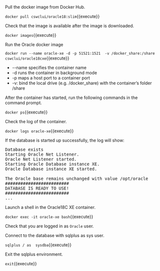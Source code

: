 Pull the docker image from Docker Hub.

`docker pull cswclui/oracle18:slim`{{execute}}

Check that the image is available after the image is downloaded.

`docker images`{{execute}}

Run the Oracle docker image

`docker run --name oracle-xe -d -p 51521:1521  -v /docker_share:/share cswclui/oracle18cxe`{{execute}}

*	--name specifies the container name
*	-d runs the container in background mode
*	-p maps a host port to a container port
*	-v: bind the local drive (e.g. /docker_share) with the container’s folder /share

After the container has started, run the following commands in the command prompt.

`docker ps`{{execute}}

Check the log of the container.

`docker logs oracle-xe`{{execute}}

If the database is started up successfully, the log will show:

<pre>
Database exists
Starting Oracle Net Listener.
Oracle Net Listener started.
Starting Oracle Database instance XE.
Oracle Database instance XE started.

The Oracle base remains unchanged with value /opt/oracle
#########################
DATABASE IS READY TO USE!
#########################
...
</pre>

Launch a shell in the Oracle18C XE container. 

`docker exec -it oracle-xe bash`{{execute}}

Check that you are logged in as `Oracle` user.

Connect to the database with sqlplus as sys user. 

`sqlplus / as  sysdba`{{execute}}

Exit the sqlplus environment.

`exit`{{execute}}




